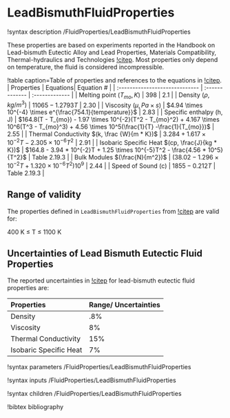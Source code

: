 # LeadBismuthFluidProperties

!syntax description /FluidProperties/LeadBismuthFluidProperties

These properties are based on experiments reported in the Handbook on Lead-bismuth Eutectic Alloy and Lead
Properties, Materials Compatibility, Thermal-hydraulics and Technologies [!citep](Fazio). 
Most properties only depend on temperature, the fluid is considered incompressible.

!table caption=Table of properties and references to the equations in [!citep](Fazio).
| Properties                     | Equations| Equation # |
| :----------------------------- | :------------- | :------------- |
| Melting point $(T_{mo}, K)$    | 398 |  2.1  |
| Density $(\rho, kg/m^3)$       | $11065 - 1.2793T$ |  2.30  |
| Viscosity $(\mu, Pa \times s)$ | $4.94 \times 10^{-4} \times e^{\frac{754.1}{temperature}}$ |  2.83  |
| Specific enthalpy (h, J)       | $164.8(T - T_{mo}) - 1.97 \times 10^{-2}(T^2 - T_{mo}^2) + 4.167 \times 10^6(T^3 - T_{mo}^3) + 4.56 \times 10^5(\frac{1}{T} -\frac{1}{T_{mo}})$ |  2.55  |
| Thermal Conductivity $(k, \frac {W}{m * K})$ | $3.284 + 1.617 \times 10^{-2}T - 2.305 \times 10^{-6}T^2$ |  2.91  |
| Isobaric Specific Heat $(cp, \frac{J}{kg * K})$ | $164.8 - 3.94 * 10^{-2}T + 1.25 \times 10^{-5}T^2 - \frac{4.56 * 10^5}{T^2}$ |  Table 2.19.3  |
| Bulk Modules $(\frac{N}{m^2})$ | $(38.02 - 1.296 \times 10^{-2}T + 1.320 \times 10^{-6}T^2)10^9$ |  2.44  |
| Speed of Sound  (c)            | $1855 - 0.212 T$ | Table 2.19.3 |

## Range of validity

The properties defined in `LeadBismuthFluidProperties` from [!citep](Fazio) are valid for:

400 K $\le$ T $\le$ 1100 K

## Uncertainties of Lead Bismuth Eutectic Fluid Properties

The reported uncertainties in [!citep](Fazio) for lead-bismuth eutectic fluid properties are:

| Properties     | Range/ Uncertainties|
| :------------- | :------------- |
| Density        | .8% |
| Viscosity      |  8% |
| Thermal Conductivity | 15% |
| Isobaric Specific Heat | 7% |

!syntax parameters /FluidProperties/LeadBismuthFluidProperties

!syntax inputs /FluidProperties/LeadBismuthFluidProperties

!syntax children /FluidProperties/LeadBismuthFluidProperties

!bibtex bibliography
